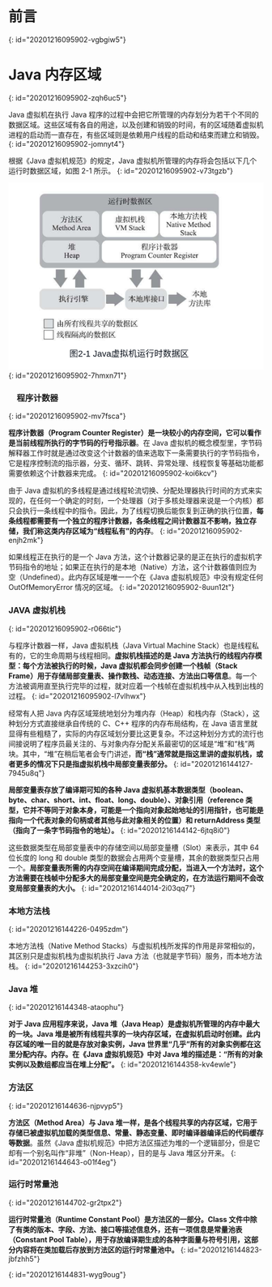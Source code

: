 # 前言
{: id="20201216095902-vgbgiw5"}

# Java 内存区域
{: id="20201216095902-zqh6uc5"}

Java 虚拟机在执行 Java 程序的过程中会把它所管理的内存划分为若干个不同的数据区域。这些区域有各自的用途，以及创建和销毁的时间，有的区域随着虚拟机进程的启动而一直存在，有些区域则是依赖用户线程的启动和结束而建立和销毁。
{: id="20201216095902-jomnyt4"}

根据《Java 虚拟机规范》的规定，Java 虚拟机所管理的内存将会包括以下几个运行时数据区域，如图 2-1 所示。
{: id="20201216095902-v73tgzb"}

![21.png](assets/20201214143647-vryokxs-2-1.png)
{: id="20201216095902-7hmxn71"}

### 　程序计数器
{: id="20201216095902-mv7fsca"}

**程序计数器（Program Counter Register）是一块较小的内存空间，它可以看作是当前线程所执行的字节码的行号指示器**。在 Java 虚拟机的概念模型里，字节码解释器工作时就是通过改变这个计数器的值来选取下一条需要执行的字节码指令，它是程序控制流的指示器，分支、循环、跳转、异常处理、线程恢复等基础功能都需要依赖这个计数器来完成。
{: id="20201216095902-koi6kcv"}

由于 Java 虚拟机的多线程是通过线程轮流切换、分配处理器执行时间的方式来实现的，在任何一个确定的时刻，一个处理器（对于多核处理器来说是一个内核）都只会执行一条线程中的指令。因此，为了线程切换后能恢复到正确的执行位置，**每条线程都需要有一个独立的程序计数器，各条线程之间计数器互不影响，独立存储，我们称这类内存区域为“线程私有”的内存**。
{: id="20201216095902-enjh2mk"}

如果线程正在执行的是一个 Java 方法，这个计数器记录的是正在执行的虚拟机字节码指令的地址；如果正在执行的是本地（Native）方法，这个计数器值则应为空（Undefined）。此内存区域是唯一一个在《Java 虚拟机规范》中没有规定任何 OutOfMemoryError 情况的区域。
{: id="20201216095902-8uun12t"}

### JAVA 虚拟机栈
{: id="20201216095902-r066tic"}

与程序计数器一样，Java 虚拟机栈（Java Virtual Machine Stack）也是线程私有的，它的生命周期与线程相同。**虚拟机栈描述的是 Java 方法执行的线程内存模型：每个方法被执行的时候，Java 虚拟机都会同步创建一个栈帧（Stack Frame）用于存储局部变量表、操作数栈、动态连接、方法出口等信息**。每一个方法被调用直至执行完毕的过程，就对应着一个栈帧在虚拟机栈中从入栈到出栈的过程。
{: id="20201216095902-l7vlhwx"}

经常有人把 Java 内存区域笼统地划分为堆内存（Heap）和栈内存（Stack），这种划分方式直接继承自传统的 C、C++ 程序的内存布局结构，在 Java 语言里就显得有些粗糙了，实际的内存区域划分要比这更复杂。不过这种划分方式的流行也间接说明了程序员最关注的、与对象内存分配关系最密切的区域是“堆”和“栈”两块。其中，“堆”在稍后笔者会专门讲述，**而“栈”通常就是指这里讲的虚拟机栈，或者更多的情况下只是指虚拟机栈中局部变量表部分。**
{: id="20201216144127-7945u8q"}

**局部变量表存放了编译期可知的各种 Java 虚拟机基本数据类型（boolean、byte、char、short、int、float、long、double）、对象引用（reference 类型，它并不等同于对象本身，可能是一个指向对象起始地址的引用指针，也可能是指向一个代表对象的句柄或者其他与此对象相关的位置）和 returnAddress 类型（指向了一条字节码指令的地址）。**
{: id="20201216144142-6jtq8i0"}

这些数据类型在局部变量表中的存储空间以局部变量槽（Slot）来表示，其中 64 位长度的 long 和 double 类型的数据会占用两个变量槽，其余的数据类型只占用一个。**局部变量表所需的内存空间在编译期间完成分配，当进入一个方法时，这个方法需要在栈帧中分配多大的局部变量空间是完全确定的，在方法运行期间不会改变局部变量表的大小。**
{: id="20201216144014-2i03qq7"}

### 本地方法栈
{: id="20201216144226-0495zdm"}

本地方法栈（Native Method Stacks）与虚拟机栈所发挥的作用是非常相似的，其区别只是虚拟机栈为虚拟机执行 Java 方法（也就是字节码）服务，而本地方法栈。
{: id="20201216144253-3xzcih0"}

### Java 堆
{: id="20201216144348-ataophu"}

**对于 Java 应用程序来说，Java 堆（Java Heap）是虚拟机所管理的内存中最大的一块。Java 堆是被所有线程共享的一块内存区域，在虚拟机启动时创建。此内存区域的唯一目的就是存放对象实例，Java 世界里“几乎”所有的对象实例都在这里分配内存。内存。在《Java 虚拟机规范》中对 Java 堆的描述是：“所有的对象实例以及数组都应当在堆上分配”。**
{: id="20201216144358-kv4ewle"}

### 方法区
{: id="20201216144636-njpvyp5"}

**方法区（Method Area）与 Java 堆一样，是各个线程共享的内存区域，它用于存储已被虚拟机加载的类型信息、常量、静态变量、即时编译器编译后的代码缓存等数据**。虽然《Java 虚拟机规范》中把方法区描述为堆的一个逻辑部分，但是它却有一个别名叫作“非堆”（Non-Heap），目的是与 Java 堆区分开来。
{: id="20201216144643-o01f4eg"}

### 运行时常量池
{: id="20201216144702-gr2tpx2"}

**运行时常量池（Runtime Constant Pool）是方法区的一部分。Class 文件中除了有类的版本、字段、方法、接口等描述信息外，还有一项信息是常量池表（Constant Pool Table），用于存放编译期生成的各种字面量与符号引用，这部分内容将在类加载后存放到方法区的运行时常量池中。**
{: id="20201216144823-jbfzhh5"}

{: id="20201216144831-wyg9oug"}
